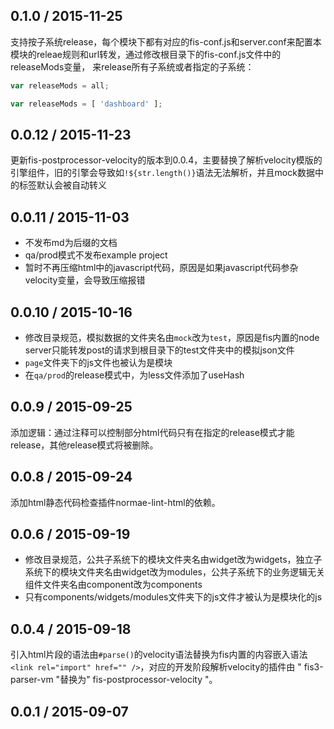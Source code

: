 ## 0.1.0 / 2015-11-25

支持按子系统release，每个模块下都有对应的fis-conf.js和server.conf来配置本模块的releae规则和url转发，通过修改根目录下的fis-conf.js文件中的releaseMods变量，
来release所有子系统或者指定的子系统：

``` javascript
var releaseMods = all;
```
``` javascript
var releaseMods = [ 'dashboard' ];
```
## 0.0.12 / 2015-11-23

更新fis-postprocessor-velocity的版本到0.0.4，主要替换了解析velocity模版的引擎组件，旧的引擎会导致如`!${str.length()}`语法无法解析，并且mock数据中的标签默认会被自动转义

## 0.0.11 / 2015-11-03

* 不发布md为后缀的文档
* qa/prod模式不发布example project
* 暂时不再压缩html中的javascript代码，原因是如果javascript代码参杂velocity变量，会导致压缩报错

## 0.0.10 / 2015-10-16

* 修改目录规范，模拟数据的文件夹名由`mock`改为`test`，原因是fis内置的node server只能转发post的请求到根目录下的test文件夹中的模拟json文件
* `page`文件夹下的js文件也被认为是模块
* 在`qa/prod`的release模式中，为less文件添加了useHash

## 0.0.9 / 2015-09-25

添加逻辑：通过注释可以控制部分html代码只有在指定的release模式才能release，其他release模式将被删除。

## 0.0.8 / 2015-09-24

添加html静态代码检查插件normae-lint-html的依赖。

## 0.0.6 / 2015-09-19

* 修改目录规范，公共子系统下的模块文件夹名由widget改为widgets，独立子系统下的模块文件夹名由widget改为modules，公共子系统下的业务逻辑无关组件文件夹名由component改为components
* 只有components/widgets/modules文件夹下的js文件才被认为是模块化的js

## 0.0.4 / 2015-09-18

引入html片段的语法由```#parse()```的velocity语法替换为fis内置的内容嵌入语法
```<link rel="import" href="" />```，对应的开发阶段解析velocity的插件由
" fis3-parser-vm "替换为" fis-postprocessor-velocity "。

## 0.0.1 / 2015-09-07
